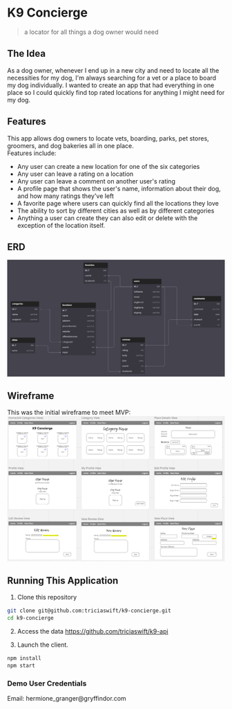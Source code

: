 # K9 Concierge

> a locator for all things a dog owner would need

## The Idea

As a dog owner, whenever I end up in a new city and need to locate all the necessities for my dog, I'm always searching for a vet or a place to board my dog individually. I wanted to create an app that had everything in one place so I could quickly find top rated locations for anything I might need for my dog.

## Features

This app allows dog owners to locate vets, boarding, parks, pet stores, groomers, and dog bakeries all in one place. <br />
Features include:

- Any user can create a new location for one of the six categories
- Any user can leave a rating on a location
- Any user can leave a comment on another user's rating
- A profile page that shows the user's name, information about their dog, and how many ratings they've left
- A favorite page where users can quickly find all the locations they love
- The ability to sort by different cities as well as by different categories
- Anything a user can create they can also edit or delete with the exception of the location itself.

## ERD

<img src="./src/assets/K9-Concierge-ERD.png">

## Wireframe

This was the initial wireframe to meet MVP: <br />
<img src="./src/assets/mvp-wireframe.png">

## Running This Application

1. Clone this repository

```sh
git clone git@github.com:triciaswift/k9-concierge.git
cd k9-concierge
```

2. Access the data
   https://github.com/triciaswift/k9-api

3. Launch the client.

```sh
npm install
npm start
```

### Demo User Credentials

<p>
Email: hermione_granger@gryffindor.com <br />
</p>
